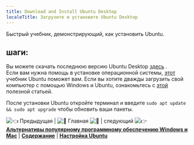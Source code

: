 ```yaml
---
title: Download and Install Ubuntu Desktop
localeTitle: Загрузите и установите Ubuntu Desktop
---
```

Быстрый учебник, демонстрирующий, как установить Ubuntu.

## шаги:

Вы можете скачать последнюю версию Ubuntu Desktop [здесь](http://www.ubuntu.com/download/desktop) .  
Если вам нужна помощь в установке операционной системы, [этот](http://www.ubuntu.com/download/desktop/install-ubuntu-desktop) учебник Ubuntu поможет вам. Если вы хотите дважды загрузить свой компьютер с помощью Windows и Ubuntu, ознакомьтесь с [этой](https://help.ubuntu.com/community/WindowsDualBoot) полезной статьей.

После установки Ubuntu откройте терминал и введите `sudo apt update && sudo apt upgrade` чтобы обновить ваши пакеты.

![:point_left:](//forum.freecodecamp.com/images/emoji/emoji_one/point_left.png?v=2 ": Point_left:") Предыдущая | ![:book:](//forum.freecodecamp.com/images/emoji/emoji_one/book.png?v=2 ":книга:") Главная ![:book:](//forum.freecodecamp.com/images/emoji/emoji_one/book.png?v=2 ":книга:") | следующий ![:point_right:](//forum.freecodecamp.com/images/emoji/emoji_one/point_right.png?v=2 ": Point_right:")  
[**Альтернативы популярному программному обеспечению Windows и Mac**](//forum.freecodecamp.com/t/alternatives-to-popular-windows-and-mac-software/18387) | [**Содержание**](//forum.freecodecamp.com/t/setting-up-ubuntu-for-programming/18388) | [**Настройка Ubuntu**](//forum.freecodecamp.com/t/customizing-ubuntu/18382)